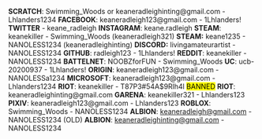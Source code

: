 **SCRATCH**: Swimming_Woods or keaneradleighinting\@gmail.com - Lhlanders1234
**FACEBOOK**: keaneradleigh123\@gmail.com - 1Lhlanders!
**TWITTER** - keane_radleigh
**INSTAGRAM**: keane.radleigh
**STEAM**: keanekiller - Swimming_Woods (keaneradleigh321)
**STEAM:** keane1235 - NANOLESS1234 (keaneradleighinting)
**DISCORD:** livingamateurartist - NANOLESS1234
**GITHUB**: radleigh123 - 1Lhlanders!
**REDDIT**: keanekiller - NANOLESS1234
**BATTELNET**: NOOBZforFUN - Swimming_Woods
**UC**: ucb-20200937 - 1Lhlanders!
**ORIGIN**: keaneradleigh123\@gmail.com - NANOLESSa1234
**MICROSOFT**: keaneradleigh123\@gmail.com - Lhlanders1234
**RIOT**: keanekiller - T87P3#54A$9Rlh4l <mark class="hltr-lightred">BANNED</mark>
**RIOT**: keaneradleighinting\@gmail.com
**GARENA**: keanekiller321 - Lhlanders123
**PIXIV**: keaneradleigh123\@gmail.com - Lhlanders123
**ROBLOX**: Swimming_Woods - NANOLESS1234
**ALBION**: keaneradleigh@gmail.com - NANOLESS1234 (OLD)
**ALBION**: keaneradleighinting@gmail.com - NANOLESS1234